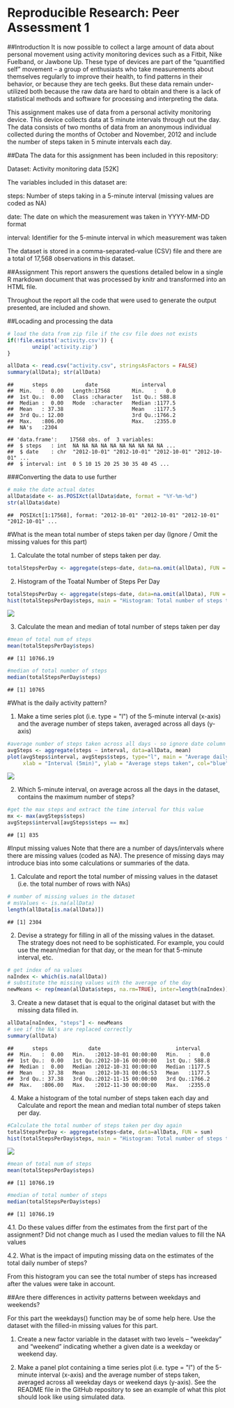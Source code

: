 # Reproducible Research: Peer Assessment 1


##Introduction
It is now possible to collect a large amount of data about personal movement using activity monitoring devices such as a Fitbit, Nike Fuelband, or Jawbone Up. These type of devices are part of the “quantified self” movement – a group of enthusiasts who take measurements about themselves regularly to improve their health, to find patterns in their behavior, or because they are tech geeks. But these data remain under-utilized both because the raw data are hard to obtain and there is a lack of statistical methods and software for processing and interpreting the data.

This assignment makes use of data from a personal activity monitoring device. This device collects data at 5 minute intervals through out the day. The data consists of two months of data from an anonymous individual collected during the months of October and November, 2012 and include the number of steps taken in 5 minute intervals each day.

##Data
The data for this assignment has been included in this repository:

Dataset: Activity monitoring data [52K]

The variables included in this dataset are:

steps: Number of steps taking in a 5-minute interval (missing values are coded as NA)

date: The date on which the measurement was taken in YYYY-MM-DD format

interval: Identifier for the 5-minute interval in which measurement was taken

The dataset is stored in a comma-separated-value (CSV) file and there are a total of 17,568 observations in this dataset.

##Assignment
This report answers the questions detailed below in a single R markdown document that was processed by knitr and transformed into an HTML file.

Throughout the report all the code that were used to generate the output presented, are included and shown.

##Locading and processing the data

```r
# load the data from zip file if the csv file does not exists
if(!file.exists('activity.csv')) {
        unzip('activity.zip')
}

allData <- read.csv("activity.csv", stringsAsFactors = FALSE)
summary(allData); str(allData)
```

```
##      steps            date              interval     
##  Min.   :  0.00   Length:17568       Min.   :   0.0  
##  1st Qu.:  0.00   Class :character   1st Qu.: 588.8  
##  Median :  0.00   Mode  :character   Median :1177.5  
##  Mean   : 37.38                      Mean   :1177.5  
##  3rd Qu.: 12.00                      3rd Qu.:1766.2  
##  Max.   :806.00                      Max.   :2355.0  
##  NA's   :2304
```

```
## 'data.frame':	17568 obs. of  3 variables:
##  $ steps   : int  NA NA NA NA NA NA NA NA NA NA ...
##  $ date    : chr  "2012-10-01" "2012-10-01" "2012-10-01" "2012-10-01" ...
##  $ interval: int  0 5 10 15 20 25 30 35 40 45 ...
```

###Converting the data to use further

```r
# make the date actual dates
allData$date <- as.POSIXct(allData$date, format = "%Y-%m-%d")
str(allData$date)
```

```
##  POSIXct[1:17568], format: "2012-10-01" "2012-10-01" "2012-10-01" "2012-10-01" ...
```

#What is the mean total number of steps taken per day
(Ignore / Omit the missing values for this part)

1. Calculate the total number of steps taken per day.

```r
totalStepsPerDay <- aggregate(steps~date, data=na.omit(allData), FUN = sum)
```

2. Histogram of the Toatal Number of Steps Per Day

```r
totalStepsPerDay <- aggregate(steps~date, data=na.omit(allData), FUN = sum)
hist(totalStepsPerDay$steps, main = "Histogram: Total number of steps taken per day", xlab = "Total number of steps", col = "lightblue", breaks = 8, labels = TRUE, ylim = c(0,20), xlim = c(0,25000))
```

![](PA1_template_files/figure-html/unnamed-chunk-4-1.png) 

3. Calculate the mean and median of total number of steps taken per day

```r
#mean of total num of steps
mean(totalStepsPerDay$steps)
```

```
## [1] 10766.19
```

```r
#median of total number of steps
median(totalStepsPerDay$steps)
```

```
## [1] 10765
```

#What is the daily activity pattern?

1. Make a time series plot (i.e. type = "l") of the 5-minute interval (x-axis) and the average number of steps taken, averaged across all days (y-axis)

```r
#average number of steps taken across all days - so ignore date column
avgSteps <- aggregate(steps ~ interval, data=allData, mean)
plot(avgSteps$interval, avgSteps$steps, type="l", main = "Average daily activity pattern",
     xlab = "Interval (5min)", ylab = "Average steps taken", col="blue")
```

![](PA1_template_files/figure-html/unnamed-chunk-6-1.png) 

2. Which 5-minute interval, on average across all the days in the dataset, contains the maximum number of steps?

```r
#get the max steps and extract the time interval for this value
mx <- max(avgSteps$steps)
avgSteps$interval[avgSteps$steps == mx]
```

```
## [1] 835
```

#Input missing values
Note that there are a number of days/intervals where there are missing values (coded as NA). The presence of missing days may introduce bias into some calculations or summaries of the data.

1. Calculate and report the total number of missing values in the dataset (i.e. the total number of rows with NAs)

```r
# number of missing values in the dataset
# msValues <- is.na(allData)
length(allData[is.na(allData)])
```

```
## [1] 2304
```
2. Devise a strategy for filling in all of the missing values in the dataset. The strategy does not need to be sophisticated. For example, you could use the mean/median for that day, or the mean for that 5-minute interval, etc.

```r
# get index of na values
naIndex <- which(is.na(allData))
# substitute the missing values with the average of the day
newMeans <- rep(mean(allData$steps, na.rm=TRUE), inter=length(naIndex))
```

3. Create a new dataset that is equal to the original dataset but with the missing data filled in.


```r
allData[naIndex, "steps"] <- newMeans
# see if the NA's are replaced correctly
summary(allData)
```

```
##      steps             date                        interval     
##  Min.   :  0.00   Min.   :2012-10-01 00:00:00   Min.   :   0.0  
##  1st Qu.:  0.00   1st Qu.:2012-10-16 00:00:00   1st Qu.: 588.8  
##  Median :  0.00   Median :2012-10-31 00:00:00   Median :1177.5  
##  Mean   : 37.38   Mean   :2012-10-31 00:06:53   Mean   :1177.5  
##  3rd Qu.: 37.38   3rd Qu.:2012-11-15 00:00:00   3rd Qu.:1766.2  
##  Max.   :806.00   Max.   :2012-11-30 00:00:00   Max.   :2355.0
```

4. Make a histogram of the total number of steps taken each day and Calculate and report the mean and median total number of steps taken per day. 


```r
#Calculate the total number of steps taken per day again
totalStepsPerDay <- aggregate(steps~date, data=allData, FUN = sum)
hist(totalStepsPerDay$steps, main = "Histogram: Total number of steps taken per day", xlab = "Total number of steps", col = "lightblue", breaks = 8, labels = TRUE, ylim = c(0,30), xlim = c(0,25000))
```

![](PA1_template_files/figure-html/unnamed-chunk-11-1.png) 

```r
#mean of total num of steps
mean(totalStepsPerDay$steps)
```

```
## [1] 10766.19
```

```r
#median of total number of steps
median(totalStepsPerDay$steps)
```

```
## [1] 10766.19
```

4.1. Do these values differ from the estimates from the first part of the assignment? 
Did not change much as I used the median values to fill the NA values

4.2. What is the impact of imputing missing data on the estimates of the total daily number of steps?

From this histogram you can see the total number of steps has increased after the values were take in account.

##Are there differences in activity patterns between weekdays and weekends?

For this part the weekdays() function may be of some help here. Use the dataset with the filled-in missing values for this part.

1. Create a new factor variable in the dataset with two levels – “weekday” and “weekend” indicating whether a given date is a weekday or weekend day.


2. Make a panel plot containing a time series plot (i.e. type = "l") of the 5-minute interval (x-axis) and the average number of steps taken, averaged across all weekday days or weekend days (y-axis). See the README file in the GitHub repository to see an example of what this plot should look like using simulated data.

